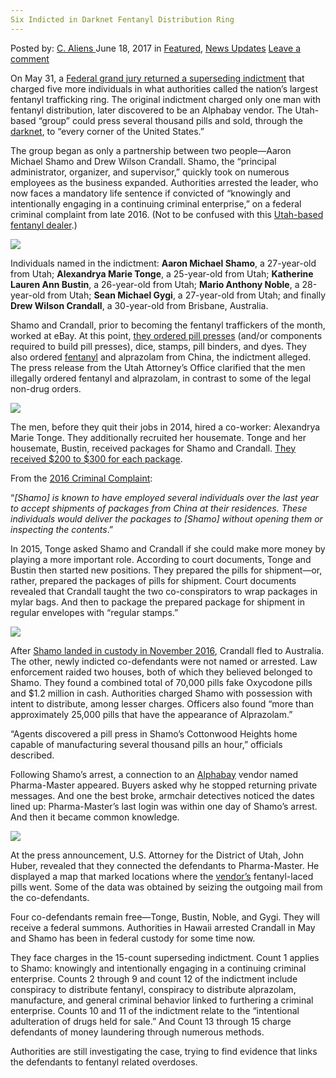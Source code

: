 ```yaml
---
Six Indicted in Darknet Fentanyl Distribution Ring
---
```

<article class="post-listing post-20711 post type-post status-publish format-standard has-post-thumbnail hentry category-deepdot-news category-news-updates tag-darknet tag-distribution tag-fentanyl tag-indicted tag-ring">
    <div class="post-inner">
    <p class="post-meta">
    <span>Posted by: <a href="https://www.deepdotweb.com/author/caliens/" title="">C. Aliens </a></span>
    <span>June 18, 2017</span>
    <span>in <a href="https://www.deepdotweb.com/category/deepdot-news/" rel="category tag">Featured</a>, <a href="https://www.deepdotweb.com/category/news-updates/" rel="category tag">News Updates</a></span>
    <span><a href="https://www.deepdotweb.com/2017/06/18/six-indicted-darknet-fentanyl-distribution-ring/#respond">Leave a comment</a></span>
    </p>
    <div class="clear"></div>
    <div class="entry">
    <p>On May 31, a <a href="https://www.justice.gov/usao-ut/pr/drug-trafficking-organization-faces-indictment-involvment-manufacturing-fake">Federal grand jury returned a superseding indictment</a> that charged five more individuals in what authorities called the nation&#8217;s largest fentanyl trafficking ring. The original indictment charged only one man with fentanyl distribution, later discovered to be an Alphabay vendor. The Utah-based “group” could press several thousand pills and sold, through the <a href="https://www.deepdotweb.com/tag/darknet/">darknet</a>, to “every corner of the United States.”</p>
    <p>The group began as only a partnership between two people—Aaron Michael Shamo and Drew Wilson Crandall. Shamo, the “principal administrator, organizer, and supervisor,” quickly took on numerous employees as the business expanded. Authorities arrested the leader, who now faces a mandatory life sentence if convicted of “knowingly and intentionally engaging in a continuing criminal enterprise,” on a federal criminal complaint from late 2016. (Not to be confused with this <a href="https://www.deepdotweb.com/2016/09/23/pill-counterfeiting-lab-bust-dea-warns-fentanyls-danger/">Utah-based fentanyl dealer</a>.)</p>
    <p><img class="wp-image-20716 aligncenter" src="https://www.deepdotweb.com/wp-content/uploads/2017/06/word-image-105.jpeg" /></p>
    <p>Individuals named in the indictment: <strong>Aaron Michael Shamo</strong>, a 27-year-old from Utah; <strong>Alexandrya Marie Tonge</strong>, a 25-year-old from Utah; <strong>Katherine Lauren Ann Bustin</strong>, a 26-year-old from Utah; <strong>Mario Anthony Noble</strong>, a 28-year-old from Utah; <strong>Sean Michael Gygi</strong>, a 27-year-old from Utah; and finally <strong>Drew Wilson Crandall</strong>, a 30-year-old from Brisbane, Australia.</p>
    <p>Shamo and Crandall, prior to becoming the fentanyl traffickers of the month, worked at eBay. At this point, <a href="https://www.ksl.com/index.php?sid=44460141&amp;nid=148&amp;title=feds-indict-5-more-in-utah-fentanyl-distribution-ring">they ordered pill presses</a> (and/or components required to build pill presses), dice, stamps, pill binders, and dyes. They also ordered <a href="https://www.deepdotweb.com/tag/fentanyl">fentanyl</a> and alprazolam from China, the indictment alleged. The press release from the Utah Attorney&#8217;s Office clarified that the men illegally ordered fentanyl and alprazolam, in contrast to some of the legal non-drug orders.</p>
    <p><img class="wp-image-20717 aligncenter" src="https://www.deepdotweb.com/wp-content/uploads/2017/06/word-image-106.jpeg" srcset="https://www.deepdotweb.com/wp-content/uploads/2017/06/word-image-106.jpeg 800w, https://www.deepdotweb.com/wp-content/uploads/2017/06/word-image-106-300x158.jpeg 300w" sizes="(max-width: 800px) 100vw, 800px" /></p>
    <p>The men, before they quit their jobs in 2014, hired a co-worker: Alexandrya Marie Tonge. They additionally recruited her housemate. Tonge and her housemate, Bustin, received packages for Shamo and Crandall. <a href="http://stgeorgeutah.com/news/archive/2017/06/01/kss-feds-uncover-one-of-nations-largest-drug-rings-in-utah/#.WTGSvsbQ9Pb">They received $200 to $300 for each package</a>.</p>
    <p>From the <a href="https://www.scribd.com/document/350199214/Shamo-Amended-Complaint">2016 Criminal Complaint</a>:</p>
    <p>“<em>[Shamo] is known to have employed several individuals over the last year to accept shipments of packages from China at their residences. These individuals would deliver the packages to [Shamo] without opening them or inspecting the contents</em>.”</p>
    <p>In 2015, Tonge asked Shamo and Crandall if she could make more money by playing a more important role. According to court documents, Tonge and Bustin then started new positions. They prepared the pills for shipment—or, rather, prepared the packages of pills for shipment. Court documents revealed that Crandall taught the two co-conspirators to wrap packages in mylar bags. And then to package the prepared package for shipment in regular envelopes with “regular stamps.”</p>
    <p><img class="wp-image-20718 aligncenter" src="https://www.deepdotweb.com/wp-content/uploads/2017/06/word-image-107.jpeg" /></p>
    <p>After <a href="http://fox13now.com/2016/12/07/suspect-in-large-utah-based-drug-operation-indicted/">Shamo landed in custody in November 2016</a>, Crandall fled to Australia. The other, newly indicted co-defendants were not named or arrested. Law enforcement raided two houses, both of which they believed belonged to Shamo. They found a combined total of 70,000 pills fake Oxycodone pills and $1.2 million in cash. Authorities charged Shamo with possession with intent to distribute, among lesser charges. Officers also found “more than approximately 25,000 pills that have the appearance of Alprazolam.”</p>
    <p>“Agents discovered a pill press in Shamo’s Cottonwood Heights home capable of manufacturing several thousand pills an hour,” officials described.</p>
    <p>Following Shamo’s arrest, a connection to an <a href="http://www.deepdotweb.com/marketplace-directory/listing/alphabay/">Alphabay</a> vendor named Pharma-Master appeared. Buyers asked why he stopped returning private messages. And one the best broke, armchair detectives noticed the dates lined up: Pharma-Master’s last login was within one day of Shamo’s arrest. And then it became common knowledge.</p>
    <p><img class="wp-image-20719 aligncenter" src="https://www.deepdotweb.com/wp-content/uploads/2017/06/word-image-108.jpeg" srcset="https://www.deepdotweb.com/wp-content/uploads/2017/06/word-image-108.jpeg 800w, https://www.deepdotweb.com/wp-content/uploads/2017/06/word-image-108-300x207.jpeg 300w" sizes="(max-width: 800px) 100vw, 800px" /></p>
    <p>At the press announcement, U.S. Attorney for the District of Utah, John Huber, revealed that they connected the defendants to Pharma-Master. He displayed a map that marked locations where the <a href="https://www.deepdotweb.com/tag/vendor/">vendor&#8217;s</a> fentanyl-laced pills went. Some of the data was obtained by seizing the outgoing mail from the co-defendants.</p>
    <p>Four co-defendants remain free—Tonge, Bustin, Noble, and Gygi. They will receive a federal summons. Authorities in Hawaii arrested Crandall in May and Shamo has been in federal custody for some time now.</p>
    <p>They face charges in the 15-count superseding indictment. Count 1 applies to Shamo: knowingly and intentionally engaging in a continuing criminal enterprise. Counts 2 through 9 and count 12 of the indictment include conspiracy to distribute fentanyl, conspiracy to distribute alprazolam, manufacture, and general criminal behavior linked to furthering a criminal enterprise. Counts 10 and 11 of the indictment relate to the “intentional adulteration of drugs held for sale.” And Count 13 through 15 charge defendants of money laundering through numerous methods.</p>
    <p>Authorities are still investigating the case, trying to find evidence that links the defendants to fentanyl related overdoses.</p>
    </div>
    <span style="display:none"><a href="https://www.deepdotweb.com/tag/darknet/" rel="tag">darknet</a> <a href="https://www.deepdotweb.com/tag/distribution/" rel="tag">distribution</a> <a href="https://www.deepdotweb.com/tag/fentanyl/" rel="tag">fentanyl</a> <a href="https://www.deepdotweb.com/tag/indicted/" rel="tag">indicted</a> <a href="https://www.deepdotweb.com/tag/ring/" rel="tag">ring</a></span> <span style="display:none" class="updated">2017-06-18</span>
    <div style="display:none" class="vcard author" itemprop="author" itemscope itemtype="http://schema.org/Person"><strong class="fn" itemprop="name"><a href="https://www.deepdotweb.com/author/caliens/" title="Posts by C. Aliens" rel="author">C. Aliens</a></strong></div>
    </div>
</article>

